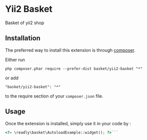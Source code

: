 Yii2 Basket
===========
Basket of yii2 shop

Installation
------------

The preferred way to install this extension is through [composer](http://getcomposer.org/download/).

Either run

```
php composer.phar require --prefer-dist basket/yii2-basket "*"
```

or add

```
"basket/yii2-basket": "*"
```

to the require section of your `composer.json` file.


Usage
-----

Once the extension is installed, simply use it in your code by  :

```php
<?= \readly\basket\AutoloadExample::widget(); ?>```